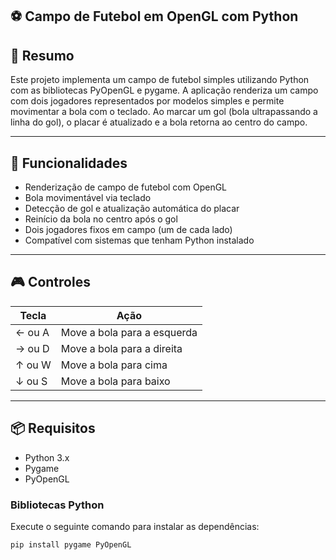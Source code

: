 ## ⚽ Campo de Futebol em OpenGL com Python

## 📝 Resumo

Este projeto implementa um campo de futebol simples utilizando Python com as bibliotecas PyOpenGL e pygame. A aplicação renderiza um campo com dois jogadores representados por modelos simples e permite movimentar a bola com o teclado. Ao marcar um gol (bola ultrapassando a linha do gol), o placar é atualizado e a bola retorna ao centro do campo.

---

## 🚀 Funcionalidades

- Renderização de campo de futebol com OpenGL
- Bola movimentável via teclado
- Detecção de gol e atualização automática do placar
- Reinício da bola no centro após o gol
- Dois jogadores fixos em campo (um de cada lado)
- Compatível com sistemas que tenham Python instalado

---

## 🎮 Controles

| Tecla        | Ação                        |
|--------------|-----------------------------|
| ← ou A       | Move a bola para a esquerda |
| → ou D       | Move a bola para a direita  |
| ↑ ou W       | Move a bola para cima       |
| ↓ ou S       | Move a bola para baixo      |

---

## 📦 Requisitos

- Python 3.x
- Pygame
- PyOpenGL

### Bibliotecas Python

Execute o seguinte comando para instalar as dependências:

```bash
pip install pygame PyOpenGL

